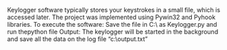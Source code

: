 Keylogger software typically stores your keystrokes in a small file, which is  accessed later. The project was implemented using Pywin32 and Pyhook libraries. 
To execute the software:
Save the file in C:\ as Keylogger.py and run thepython file 
Output: 
The keylogger will be started in the background and save all the data on the log file “c:\output.txt”
